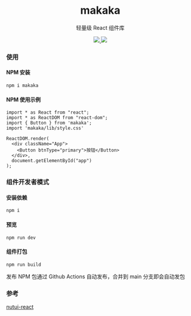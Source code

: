 <h1 align="center">makaka</h1>

<p align="center">
  轻量级 React 组件库
</p>

<p align="center">
  <a href="https://www.npmjs.com/package/makaka">
    <img src="https://img.shields.io/npm/v/makaka?label=npm" />
  </a>
  <a href="https://github.com/make3waves/makaka/actions/workflows/release.yml">
    <img src="https://github.com/make3waves/makaka/actions/workflows/release.yml/badge.svg" />
  </a>
</p>

### 使用

#### NPM 安装

```
npm i makaka
```

#### NPM 使用示例

```
import * as React from "react";
import * as ReactDOM from "react-dom";
import { Button } from 'makaka';
import 'makaka/lib/style.css'

ReactDOM.render(
  <div className="App">
    <Button btnType="primary">按钮</Button>
  </div>,
  document.getElementById("app")
);
```

### 组件开发者模式

#### 安装依赖

```
npm i
```

#### 预览

```
npm run dev
```

#### 组件打包

```
npm run build
```

发布 NPM 包通过 Github Actions 自动发布，合并到 main 分支即会自动发包

### 参考

[nutui-react](https://nutui.jd.com/react/#/zh-CN/guide/start-react)
